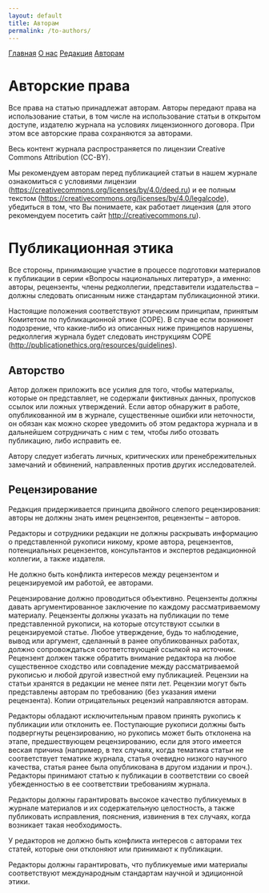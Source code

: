 ```yaml
---
layout: default
title: Авторам
permalink: /to-authors/
---
```

[Главная](./index.html)
[О нас](./about)
[Редакция](./editorial-team)
[Авторам](./to-authors)

# Авторские права
Все права на статью принадлежат авторам. Авторы передают права на использование статьи, в том числе на использование статьи в открытом доступе, издателю журнала на условиях лицензионного договора. При этом все авторские права сохраняются за авторами.

Весь контент журнала распространяется по лицензии Creative Commons Attribution (CC-BY).

Мы рекомендуем авторам перед публикацией статьи в нашем журнале ознакомиться с условиями лицензии (https://creativecommons.org/licenses/by/4.0/deed.ru) и ее полным текстом (https://creativecommons.org/licenses/by/4.0/legalcode), убедиться в том, что Вы понимаете, как работает лицензия (для этого рекомендуем посетить сайт http://creativecommons.ru).

# Публикационная этика
Все стороны, принимающие участие в процессе подготовки материалов к публикации в серии «Вопросы национальных литератур», а именно: авторы, рецензенты, члены редколлегии, представители издательства – должны следовать описанным ниже стандартам публикационной этики.

Настоящие положения соответствуют этическим принципам, принятым Комитетом по публикационной этике (COPE). В случае если возникнет подозрение, что какие-либо из описанных ниже принципов нарушены, редколлегия журнала будет следовать инструкциям COPE (http://publicationethics.org/resources/guidelines).

## Авторство
Автор должен приложить все усилия для того, чтобы материалы, которые он представляет, не содержали фиктивных данных, пропусков ссылок или ложных утверждений. Если автор обнаружит в работе, опубликованной им в журнале, существенные ошибки или неточности, он обязан как можно скорее уведомить об этом редактора журнала и в дальнейшем сотрудничать с ним с тем, чтобы либо отозвать публикацию, либо исправить ее.

Автору следует избегать личных, критических или пренебрежительных замечаний и обвинений, направленных против других исследователей.

 

## Рецензирование
Редакция придерживается принципа двойного слепого рецензирования: авторы не должны знать имен рецензентов, рецензенты – авторов.

Редакторы и сотрудники редакции не должны раскрывать информацию о представленной рукописи никому, кроме автора, рецензентов, потенциальных рецензентов, консультантов и экспертов редакционной коллегии, а также издателя.

Не должно быть конфликта интересов между рецензентом и рецензируемой им работой, ее авторами.

Рецензирование должно проводиться объективно. Рецензенты должны давать аргументированное заключение по каждому рассматриваемому материалу. Рецензенты должны указать на публикации по теме представленной рукописи, на которые отсутствуют ссылки в рецензируемой статье. Любое утверждение, будь то наблюдение, вывод или аргумент, сделанный в ранее опубликованных работах, должно сопровождаться соответствующей ссылкой на источник. Рецензент должен также обратить внимание редактора на любое существенное сходство или совпадение между рассматриваемой рукописью и любой другой известной ему публикацией. Рецензии на статьи хранятся в редакции не менее пяти лет. Рецензии могут быть представлены авторам по требованию (без указания имени рецензента). Копии отрицательных рецензий направляются авторам.

Редакторы обладают исключительным правом принять рукопись к публикации или отклонить ее. Поступающие рукописи должны быть подвергнуты рецензированию, но рукопись может быть отклонена на этапе, предшествующем рецензированию, если для этого имеется веская причина (например, в тех случаях, когда тематика статьи не соответствует тематике журнала, статья очевидно низкого научного качества, статья ранее была опубликована в другом издании и проч.). Редакторы принимают статью к публикации в соответствии со своей убежденностью в ее соответствии требованиям журнала.

Редакторы должны гарантировать высокое качество публикуемых в журнале материалов и их содержательную целостность, а также публиковать исправления, пояснения, извинения в тех случаях, когда возникает такая необходимость.

У редакторов не должно быть конфликта интересов с авторами тех статей, которые они отклоняют или принимают к публикации.

Редакторы должны гарантировать, что публикуемые ими материалы соответствуют международным стандартам научной и эдиционной этики.

